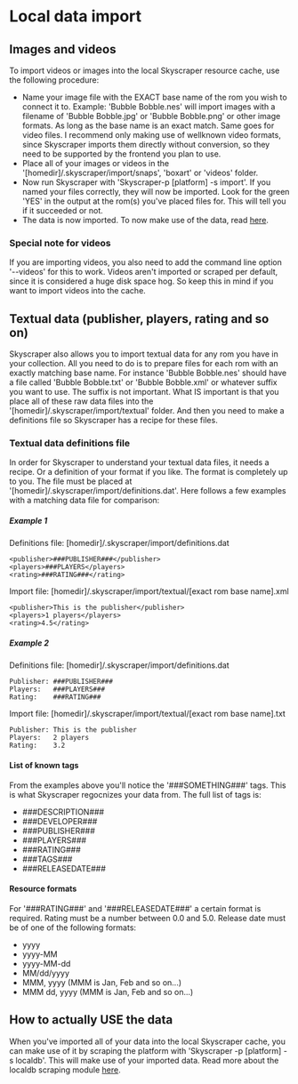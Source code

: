 # Local data import

## Images and videos
To import videos or images into the local Skyscraper resource cache, use the following procedure:
* Name your image file with the EXACT base name of the rom you wish to connect it to. Example: 'Bubble Bobble.nes' will import images with a filename of 'Bubble Bobble.jpg' or 'Bubble Bobble.png' or other image formats. As long as the base name is an exact match. Same goes for video files. I recommend only making use of wellknown video formats, since Skyscraper imports them directly without conversion, so they need to be supported by the frontend you plan to use.
* Place all of your images or videos in the '[homedir]/.skyscraper/import/snaps', 'boxart' or 'videos' folder.
* Now run Skyscraper with 'Skyscraper-p [platform] -s import'. If you named your files correctly, they will now be imported. Look for the green 'YES' in the output at the rom(s) you've placed files for. This will tell you if it succeeded or not.
* The data is now imported. To now make use of the data, read [here](#how-to-actually-use-the-data).

### Special note for videos
If you are importing videos, you also need to add the command line option '--videos' for this to work. Videos aren't imported or scraped per default, since it is considered a huge disk space hog. So keep this in mind if you want to import videos into the cache.

## Textual data (publisher, players, rating and so on)
Skyscraper also allows you to import textual data for any rom you have in your collection. All you need to do is to prepare files for each rom with an exactly matching base name. For instance 'Bubble Bobble.nes' should have a file called 'Bubble Bobble.txt' or 'Bubble Bobble.xml' or whatever suffix you want to use. The suffix is not important. What IS important is that you place all of these raw data files into the '[homedir]/.skyscraper/import/textual' folder. And then you need to make a definitions file so Skyscraper has a recipe for these files.

### Textual data definitions file
In order for Skyscraper to understand your textual data files, it needs a recipe. Or a definition of your format if you like. The format is completely up to you. The file must be placed at '[homedir]/.skyscraper/import/definitions.dat'. Here follows a few examples with a matching data file for comparison:
##### Example 1
Definitions file: [homedir]/.skyscraper/import/definitions.dat
```
<publisher>###PUBLISHER###</publisher>
<players>###PLAYERS</players>
<rating>###RATING###</rating>
```

Import file: [homedir]/.skyscraper/import/textual/[exact rom base name].xml
```
<publisher>This is the publisher</publisher>
<players>1 players</players>
<rating>4.5</rating>
```

##### Example 2
Definitions file: [homedir]/.skyscraper/import/definitions.dat
```
Publisher: ###PUBLISHER###
Players:   ###PLAYERS###
Rating:    ###RATING###
```

Import file: [homedir]/.skyscraper/import/textual/[exact rom base name].txt
```
Publisher: This is the publisher
Players:   2 players
Rating:    3.2
```

#### List of known tags
From the examples above you'll notice the '###SOMETHING###' tags. This is what Skyscraper regocnizes your data from. The full list of tags is:

* ###DESCRIPTION###
* ###DEVELOPER###
* ###PUBLISHER###
* ###PLAYERS###
* ###RATING###
* ###TAGS###
* ###RELEASEDATE###

#### Resource formats
For '###RATING###' and '###RELEASEDATE###' a certain format is required. Rating must be a number between 0.0 and 5.0. Release date must be of one of the following formats:
* yyyy
* yyyy-MM
* yyyy-MM-dd
* MM/dd/yyyy
* MMM, yyyy (MMM is Jan, Feb and so on...)
* MMM dd, yyyy (MMM is Jan, Feb and so on...)

## How to actually USE the data
When you've imported all of your data into the local Skyscraper cache, you can make use of it by scraping the platform with 'Skyscraper -p [platform] -s localdb'. This will make use of your imported data. Read more about the localdb scraping module [here](dbs/README.md).
